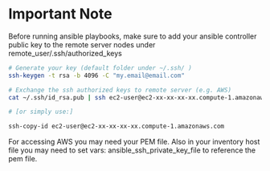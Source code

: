 # Important Note
Before running ansible playbooks, make sure to add your ansible controller public key to the remote server nodes
under remote_user/.ssh/authorized_keys

```bash
# Generate your key (default folder under ~/.ssh/ )
ssh-keygen -t rsa -b 4096 -C "my.email@email.com"
```

```bash
# Exchange the ssh authorized keys to remote server (e.g. AWS)
cat ~/.ssh/id_rsa.pub | ssh ec2-user@ec2-xx-xx-xx-xx.compute-1.amazonaws.com 'mkdir -p .ssh; cat >> .ssh/authorized_keys'

# [or simply use:]

ssh-copy-id ec2-user@ec2-xx-xx-xx-xx.compute-1.amazonaws.com
```

For accessing AWS you may need your PEM file. Also in your inventory host file you may need to set vars: ansible_ssh_private_key_file to reference the pem file.